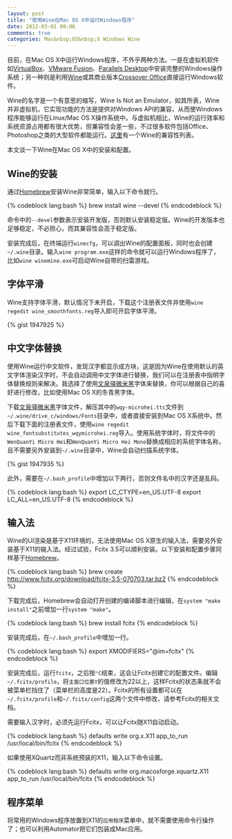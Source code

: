 ```yaml
---
layout: post
title: "使用Wine在Mac OS X中运行Windows程序"
date: 2012-03-01 00:06
comments: true
categories: Mac&nbsp;OS&nbsp;X Windows Wine
---
```


目前，在Mac OS X中运行Windows程序，不外乎两种方法。一是在虚拟机软件如[VirtualBox](http://www.virtualbox.org)、[VMware Fusion](http://www.vmware.com/mac)、[Parallels Desktop](http://www.parallels.com/products/desktop/)中安装完整的Windows操作系统；另一种则是利用[Wine](http://www.winehq.org)或其商业版本[Crossover Office](http://www.codeweavers.com)直接运行Windows软件。

Wine的名字是一个有意思的缩写，Wine Is Not an Emulator，如其所表，Wine并非虚拟机，它实现功能的方法是提供对Windows API的兼容，从而使Windows程序能够运行在Linux/Mac OS X操作系统中。与虚拟机相比，Wine的运行效率和系统资源占用都有很大优势，但兼容性会差一些，不过很多软件包括Office、Photoshop之类的大型软件都能运行。[这里](http://appdb.winehq.org)有一个Wine的兼容性列表。

本文谈一下Wine在Mac OS X中的安装和配置。

<!--more-->

## Wine的安装

通过[Homebrew](/blog/2012/02/25/homebrew-installation-and-usage/)安装Wine非常简单，输入以下命令就行。

{% codeblock lang:bash %}
brew install wine --devel
{% endcodeblock %}

命令中的`--devel`参数表示安装开发版，否则默认安装稳定版。Wine的开发版本也足够稳定，不必担心，而其兼容性会高于稳定版。

安装完成后，在终端运行`winecfg`，可以调出Wine的配置面板，同时也会创建`~/.wine`目录。输入`wine program.exe`这样的命令就可以运行Windows程序了，比如`wine winemine.exe`可启动Wine自带的扫雷游戏。

## 字体平滑

Wine支持字体平滑，默认情况下未开启，下载这个注册表文件并使用`wine regedit wine_smoothfonts.reg`导入即可开启字体平滑。

{% gist 1947925 %}

## 中文字体替换

使用Wine运行中文软件，发现汉字都显示成方块，这是因为Wine在使用默认的英文字体渲染汉字时，不会自动调用中文字体进行替换，我们可以在注册表中指明字体替换规则来解决。我选择了使用[文泉驿微米黑](http://wenq.org/index.cgi?MicroHei)字体来替换，你可以根据自己的喜好进行修改，比如使用Mac OS X的冬青黑字体。

下载[文泉驿微米黑](http://downloads.sourceforge.net/project/wqy/wqy-microhei/0.2.0-beta/wqy-microhei-0.2.0-beta.tar.gz)字体文件，解压其中的`wqy-microhei.ttc`文件到`~/.wine/drive_c/windows/Fonts`目录中，或者直接安装到Mac OS X系统中。然后下载下面的注册表文件，使用`wine regedit wine_fontsubstitutes_wqymicrohei.reg`导入。使用系统字体时，将文件中的`WenQuanYi Micro Hei`和`WenQuanYi Micro Hei Mono`替换成相应的系统字体名称，且不需要另外安装到`~/.wine`目录中，Wine会自动扫描系统字体。

{% gist 1947935 %}

此外，需要在`~/.bash_profile`中增加以下两行，否则文件名中的汉字还是乱码。

{% codeblock lang:bash %}
export LC_CTYPE=en_US.UTF-8
export LC_ALL=en_US.UTF-8
{% endcodeblock %}

## 输入法

Wine的UI渲染是基于X11环境的，无法使用Mac OS X原生的输入法，需要另外安装基于X11的输入法。经过试验，Fcitx 3.5可以顺利安装。以下安装和配置步骤同样基于[Homebrew](/blog/2012/02/25/homebrew-installation-and-usage/)。

{% codeblock lang:bash %}
brew create http://www.fcitx.org/download/fcitx-3.5-070703.tar.bz2
{% endcodeblock %}

下载完成后，Homebrew会自动打开创建的编译脚本进行编辑，在`system "make install"`之前增加一行`system "make"`。

{% codeblock lang:bash %}
brew install fcitx
{% endcodeblock %}

安装完成后，在`~/.bash_profile`中增加一行。

{% codeblock lang:bash %}
export XMODIFIERS="@im=fcitx"
{% endcodeblock %}

安装完成后，运行`fcitx`，之后按`⌃C`结束，这会让Fcitx创建它的配置文件。编辑`~/.fcitx/profile`，将`主窗口位置Y`的值修改为22以上，这样Fcitx的状态条就不会被菜单栏挡住了（菜单栏的高度是22）。Fcitx的所有设置都可以在`~/.fcitx/profile`和`~/.fcitx/config`这两个文件中修改，请参考Fcitx的相关文档。

需要输入汉字时，必须先运行Fcitx，可以让Fcitx随X11自动启动。

{% codeblock lang:bash %}
defaults write org.x.X11 app_to_run /usr/local/bin/fcitx
{% endcodeblock %}

如果使用XQuartz而非系统预装的X11，输入以下命令设置。

{% codeblock lang:bash %}
defaults write org.macosforge.xquartz.X11 app_to_run /usr/local/bin/fcitx
{% endcodeblock %}

## 程序菜单

将常用的Windows程序放置到X11的`应用程序`菜单中，就不需要使用命令行操作了；也可以利用Automator把它们包装成Mac应用。

